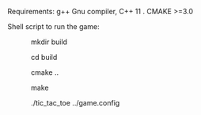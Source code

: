 Requirements:
g++ Gnu compiler,  C++ 11 .
CMAKE >=3.0

Shell script to run the game:
<ul  style="list-style: none;">
<ol>mkdir build</ol>
<ol>cd build</ol>
  <ol>cmake ..</ol>
  <ol>make</ol>
  <ol>./tic_tac_toe ../game.config</ol>
</ul>
